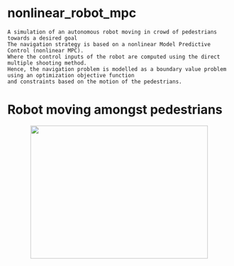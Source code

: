 # nonlinear_robot_mpc

    A simulation of an autonomous robot moving in crowd of pedestrians towards a desired goal
    The navigation strategy is based on a nonlinear Model Predictive Control (nonlinear MPC).
    Where the control inputs of the robot are computed using the direct multiple shooting method.
    Hence, the navigation problem is modelled as a boundary value problem using an optimization objective function
    and constraints based on the motion of the pedestrians.

# Robot moving amongst pedestrians

<p align="center">
  <img width=400 height=300 src="https://github.com/alao-emmanuel/nonlinear_robot_mpc/blob/main/docs/nonlinear-robot-mpc-with-sfm.gif">
</p>
